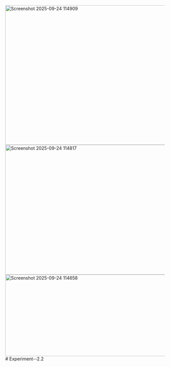 <img width="1052" height="440" alt="Screenshot 2025-09-24 114909" src="https://github.com/user-attachments/assets/6d32fd48-0b9f-4e35-8117-fe033d0f52db" />
<img width="892" height="409" alt="Screenshot 2025-09-24 114817" src="https://github.com/user-attachments/assets/f0fe6088-828c-4c7f-8efa-f7457c273e02" />
<img width="873" height="257" alt="Screenshot 2025-09-24 114658" src="https://github.com/user-attachments/assets/faa528a3-4c85-4ca8-b5d8-d9d464c25953" />
# Experiment--2.2
